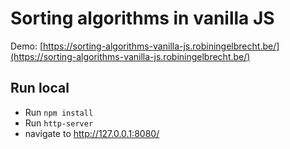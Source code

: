 # Sorting algorithms in vanilla JS

Demo: [https://sorting-algorithms-vanilla-js.robiningelbrecht.be/](https://sorting-algorithms-vanilla-js.robiningelbrecht.be/)

## Run local

* Run `npm install`
* Run `http-server`
* navigate to http://127.0.0.1:8080/
